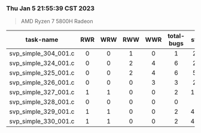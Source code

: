 ### Thu Jan  5 21:55:39 CST 2023
> AMD   Ryzen   7   5800H Radeon

| task-name | RWR | WRW | RWW | WWR | total-bugs| state | total time(ms) |
| :---: | :---: | :---: | :---: | :---: | :---: | :---: | :---: | 
| svp_simple_304_001.c | 0 | 0 | 1 | 0 | 1 | 210 | 120 |
| svp_simple_324_001.c | 0 | 0 | 2 | 4 | 6 | 286 | 176 |
| svp_simple_325_001.c | 0 | 0 | 2 | 4 | 6 | 590 | 266 |
| svp_simple_326_001.c | 0 | 0 | 0 | 3 | 3 | 271 | 149 |
| svp_simple_327_001.c | 1 | 1 | 0 | 0 | 2 | 1410 | 490 |
| svp_simple_328_001.c | 0 | 0 | 0 | 0 | 0 | 23 | 24 |
| svp_simple_329_001.c | 1 | 1 | 0 | 0 | 2 | 4200 | 962 |
| svp_simple_330_001.c | 1 | 1 | 0 | 0 | 2 | 4200 | 953 |
